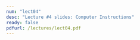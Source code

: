 ```yaml
---
num: "lect04"
desc: "Lecture #4 slides: Computer Instructions"
ready: false
pdfurl: /lectures/lect04.pdf
---
```


